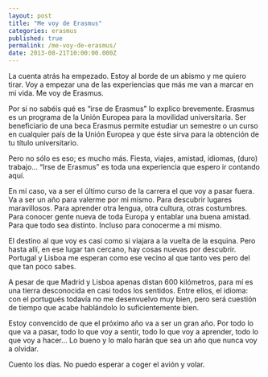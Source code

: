 ```yaml
---
layout: post
title: "Me voy de Erasmus"
categories: erasmus
published: true
permalink: /me-voy-de-erasmus/
date: 2013-08-21T10:00:00.000Z
---
```


La cuenta atrás ha empezado. Estoy al borde de un abismo y me quiero tirar. Voy a empezar una de las experiencias que más me van a marcar en mi vida. Me voy de Erasmus.

Por si no sabéis qué es “irse de Erasmus” lo explico brevemente. Erasmus es un programa de la Unión Europea para la movilidad universitaria. Ser beneficiario de una beca Erasmus permite estudiar un semestre o un curso en cualquier país de la Unión Europea y que éste sirva para la obtención de tu título universitario.

Pero no sólo es eso; es mucho más. Fiesta, viajes, amistad, idiomas, (duro) trabajo… “Irse de Erasmus” es toda una experiencia que espero ir contando aquí.

En mi caso, va a ser el último curso de la carrera el que voy a pasar fuera. Va a ser un año para valerme por mi mismo. Para descubrir lugares maravillosos. Para aprender otra lengua, otra cultura, otras costumbres. Para conocer gente nueva de toda Europa y entablar una buena amistad. Para que todo sea distinto. Incluso para conocerme a mi mismo.

El destino al que voy es casi como si viajara a la vuelta de la esquina. Pero hasta allí, en ese lugar tan cercano, hay cosas nuevas por descubrir. Portugal y Lisboa me esperan como ese vecino al que tanto ves pero del que tan poco sabes.

A pesar de que Madrid y Lisboa apenas distan 600 kilómetros, para mí es una tierra desconocida en casi todos los sentidos. Entre ellos, el idioma: con el portugués todavía no me desenvuelvo muy bien, pero será cuestión de tiempo que acabe hablándolo lo suficientemente bien.

Estoy convencido de que el próximo año va a ser un gran año. Por todo lo que va a pasar, todo lo que voy a sentir, todo lo que voy a aprender, todo lo que voy a hacer… Lo bueno y lo malo harán que sea un año que nunca voy a olvidar.

Cuento los días. No puedo esperar a coger el avión y volar.
